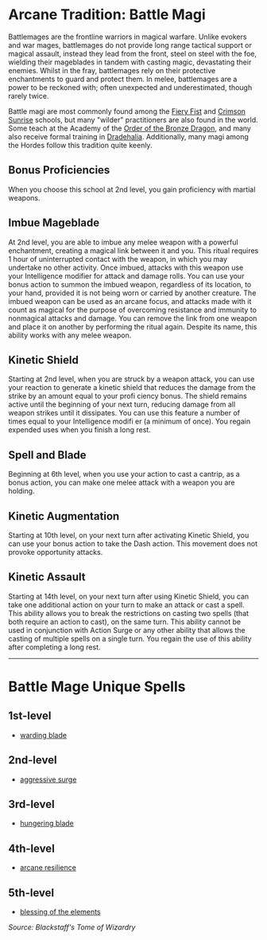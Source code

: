 # Arcane Tradition: Battle Magi
Battlemages are the frontline warriors in magical warfare. Unlike evokers and war mages, battlemages do not provide long range tactical support or magical assault, instead they lead from the front, steel on steel with the foe, wielding their mageblades in tandem with casting magic, devastating their enemies. Whilst in the fray, battlemages rely on their protective enchantments to guard and protect them. In melee, battlemages are a power to be reckoned with; often unexpected and underestimated, though rarely twice.

Battle magi are most commonly found among the [Fiery Fist](../../Organizations/MageSchools/FieryFist.md) and [Crimson Sunrise](../../Organizations/MageSchools/CrimsonSunrise.md) schools, but many "wilder" practitioners are also found in the world. Some teach at the Academy of the [Order of the Bronze Dragon](../../Organizations/MilitantOrders//DraconicOrder/Bronze.md), and many also receive formal training in [Dradehalia](../../Nations/Dradehalia.md). Additionally, many magi among the Hordes follow this tradition quite keenly.

## Bonus Proficiencies
When you choose this school at 2nd level, you gain proficiency with martial weapons.

## Imbue Mageblade
At 2nd level, you are able to imbue any melee weapon with a powerful enchantment, creating a magical link between it and you. This ritual requires 1 hour of uninterrupted contact with the weapon, in which you may undertake no other activity. Once imbued, attacks with this weapon use your Intelligence modifier for attack and damage rolls. You can use your bonus action to summon the imbued weapon, regardless of its location, to your hand, provided it is not being worn or carried by another creature. The imbued weapon can be used as an arcane focus, and attacks made with it count as magical for the purpose of overcoming resistance and immunity to nonmagical attacks and damage. You can remove the link from one weapon and place it on another by performing the ritual again. Despite its name, this ability works with any melee weapon.

## Kinetic Shield
Starting at 2nd level, when you are struck by a weapon attack, you can use your reaction to generate a kinetic shield that reduces the damage from the strike by an amount equal to your profi ciency bonus. The shield remains active until the beginning of your next turn, reducing damage from all weapon strikes until it dissipates. You can use this feature a number of times equal to your Intelligence modifi er (a minimum of once). You regain expended uses when you finish a long rest.

## Spell and Blade
Beginning at 6th level, when you use your action to cast a cantrip, as a bonus action, you can make one melee attack with a weapon you are holding.

## Kinetic Augmentation
Starting at 10th level, on your next turn after activating Kinetic Shield, you can use your bonus action to take the Dash action. This movement does not provoke opportunity attacks.

## Kinetic Assault
Starting at 14th level, on your next turn after using Kinetic Shield, you can take one additional action on your turn to make an attack or cast a spell. This ability allows you to break the restrictions on casting two spells (that both require an action to cast), on the same turn. This ability cannot be used in conjunction with Action Surge or any other ability that allows the casting of multiple spells on a single turn. You regain the use of this ability after completing a long rest.

---

# Battle Mage Unique Spells

## 1st-level
* [warding blade](/Magic/Spells/warding-blade.md)

## 2nd-level
* [aggressive surge](/Magic/Spells/aggressive-surge.md)

## 3rd-level
* [hungering blade](/Magic/Spells/hungering-blade.md)

## 4th-level
* [arcane resilience](/Magic/Spells/arcane-resilience.md)

## 5th-level
* [blessing of the elements](/Magic/Spells/blessing-of-the-elements.md)

*Source: Blackstaff's Tome of Wizardry*
